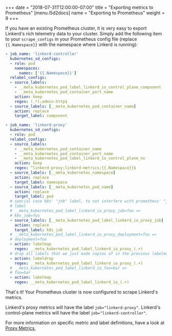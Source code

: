 +++
date = "2018-07-31T12:00:00-07:00"
title = "Exporting metrics to Prometheus"
[menu.l5d2docs]
  name = "Exporting to Prometheus"
  weight = 9
+++

If you have an existing Prometheus cluster, it is very easy to export Linkerd's
rich telemetry data to your cluster.  Simply add the following item to your
`scrape_configs` in your Prometheus config file (replace `{{.Namespace}}` with
the namespace where Linkerd is running):

```yaml
- job_name: 'linkerd-controller'
  kubernetes_sd_configs:
  - role: pod
    namespaces:
      names: ['{{.Namespace}}']
  relabel_configs:
  - source_labels:
    - __meta_kubernetes_pod_label_linkerd_io_control_plane_component
    - __meta_kubernetes_pod_container_port_name
    action: keep
    regex: (.*);admin-http$
  - source_labels: [__meta_kubernetes_pod_container_name]
    action: replace
    target_label: component

- job_name: 'linkerd-proxy'
  kubernetes_sd_configs:
  - role: pod
  relabel_configs:
  - source_labels:
    - __meta_kubernetes_pod_container_name
    - __meta_kubernetes_pod_container_port_name
    - __meta_kubernetes_pod_label_linkerd_io_control_plane_ns
    action: keep
    regex: ^linkerd-proxy;linkerd-metrics;{{.Namespace}}$
  - source_labels: [__meta_kubernetes_namespace]
    action: replace
    target_label: namespace
  - source_labels: [__meta_kubernetes_pod_name]
    action: replace
    target_label: pod
  # special case k8s' "job" label, to not interfere with prometheus' "job"
  # label
  # __meta_kubernetes_pod_label_linkerd_io_proxy_job=foo =>
  # k8s_job=foo
  - source_labels: [__meta_kubernetes_pod_label_linkerd_io_proxy_job]
    action: replace
    target_label: k8s_job
  # __meta_kubernetes_pod_label_linkerd_io_proxy_deployment=foo =>
  # deployment=foo
  - action: labelmap
    regex: __meta_kubernetes_pod_label_linkerd_io_proxy_(.+)
  # drop all labels that we just made copies of in the previous labelmap
  - action: labeldrop
    regex: __meta_kubernetes_pod_label_linkerd_io_proxy_(.+)
  # __meta_kubernetes_pod_label_linkerd_io_foo=bar =>
  # foo=bar
  - action: labelmap
    regex: __meta_kubernetes_pod_label_linkerd_io_(.+)
```

That's it!  Your Prometheus cluster is now configured to scrape Linkerd's
metrics.

Linkerd's proxy metrics will have the label `job="linkerd-proxy"`.  Linkerd's
control-plane metrics will have the label `job="linkerd-controller"`.

For more information on specific metric and label definitions, have a look at
[Proxy Metrics](/proxy-metrics),
